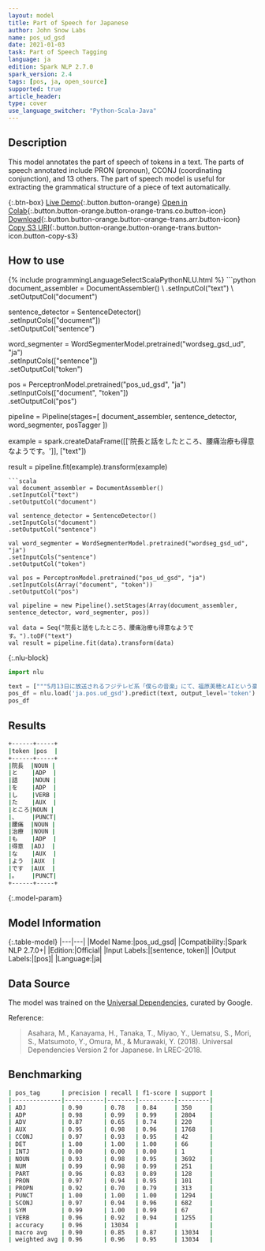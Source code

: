 ```yaml
---
layout: model
title: Part of Speech for Japanese
author: John Snow Labs
name: pos_ud_gsd
date: 2021-01-03
task: Part of Speech Tagging
language: ja
edition: Spark NLP 2.7.0
spark_version: 2.4
tags: [pos, ja, open_source]
supported: true
article_header:
type: cover
use_language_switcher: "Python-Scala-Java"
---
```


## Description

This model annotates the part of speech of tokens in a text. The parts of speech annotated include PRON (pronoun), CCONJ (coordinating conjunction), and 13 others. The part of speech model is useful for extracting the grammatical structure of a piece of text automatically.

{:.btn-box}
[Live Demo](https://demo.johnsnowlabs.com/public/GRAMMAR_EN/){:.button.button-orange}
[Open in Colab](https://colab.research.google.com/github/JohnSnowLabs/spark-nlp-workshop/blob/master/tutorials/streamlit_notebooks/GRAMMAR_EN.ipynb){:.button.button-orange.button-orange-trans.co.button-icon}
[Download](https://s3.amazonaws.com/auxdata.johnsnowlabs.com/public/models/pos_ud_gsd_ja_2.7.0_2.4_1609700150824.zip){:.button.button-orange.button-orange-trans.arr.button-icon}
[Copy S3 URI](s3://auxdata.johnsnowlabs.com/public/models/pos_ud_gsd_ja_2.7.0_2.4_1609700150824.zip){:.button.button-orange.button-orange-trans.button-icon.button-copy-s3}

## How to use



<div class="tabs-box" markdown="1">
{% include programmingLanguageSelectScalaPythonNLU.html %}
```python
document_assembler = DocumentAssembler() \
.setInputCol("text") \
.setOutputCol("document")

sentence_detector = SentenceDetector()\
.setInputCols(["document"])\
.setOutputCol("sentence")

word_segmenter = WordSegmenterModel.pretrained("wordseg_gsd_ud", "ja")\
.setInputCols(["sentence"])\
.setOutputCol("token")

pos = PerceptronModel.pretrained("pos_ud_gsd", "ja") \
.setInputCols(["document", "token"]) \
.setOutputCol("pos")

pipeline = Pipeline(stages=[
document_assembler,
sentence_detector,
word_segmenter,
posTagger
])

example = spark.createDataFrame([['院長と話をしたところ、腰痛治療も得意なようです。']], ["text"])

result = pipeline.fit(example).transform(example)

```
```scala
val document_assembler = DocumentAssembler()
.setInputCol("text")
.setOutputCol("document")

val sentence_detector = SentenceDetector()
.setInputCols("document")
.setOutputCol("sentence")

val word_segmenter = WordSegmenterModel.pretrained("wordseg_gsd_ud", "ja")
.setInputCols("sentence")
.setOutputCol("token")

val pos = PerceptronModel.pretrained("pos_ud_gsd", "ja")
.setInputCols(Array("document", "token"))
.setOutputCol("pos")

val pipeline = new Pipeline().setStages(Array(document_assembler, sentence_detector, word_segmenter, pos))

val data = Seq("院長と話をしたところ、腰痛治療も得意なようです。").toDF("text")
val result = pipeline.fit(data).transform(data)
```

{:.nlu-block}
```python
import nlu

text = ["""5月13日に放送されるフジテレビ系「僕らの音楽」にて、福原美穂とAIという豪華共演が決定した。"""]
pos_df = nlu.load('ja.pos.ud_gsd').predict(text, output_level='token')
pos_df
```

</div>

## Results

```bash
+------+-----+
|token |pos  |
+------+-----+
|院長  |NOUN |
|と    |ADP  |
|話    |NOUN |
|を    |ADP  |
|し    |VERB |
|た    |AUX  |
|ところ|NOUN |
|、    |PUNCT|
|腰痛  |NOUN |
|治療  |NOUN |
|も    |ADP  |
|得意  |ADJ  |
|な    |AUX  |
|よう  |AUX  |
|です  |AUX  |
|。    |PUNCT|
+------+-----+
```

{:.model-param}
## Model Information

{:.table-model}
|---|---|
|Model Name:|pos_ud_gsd|
|Compatibility:|Spark NLP 2.7.0+|
|Edition:|Official|
|Input Labels:|[sentence, token]|
|Output Labels:|[pos]|
|Language:|ja|

## Data Source

The model was trained on the [Universal Dependencies](https://universaldependencies.org/), curated by Google.

Reference:

> Asahara, M., Kanayama, H., Tanaka, T., Miyao, Y., Uematsu, S., Mori, S., Matsumoto, Y., Omura, M., & Murawaki, Y. (2018). 
Universal Dependencies Version 2 for Japanese. In LREC-2018.

## Benchmarking

```bash
| pos_tag      | precision | recall | f1-score | support |
|--------------|-----------|--------|----------|---------|
| ADJ          | 0.90      | 0.78   | 0.84     | 350     |
| ADP          | 0.98      | 0.99   | 0.99     | 2804    |
| ADV          | 0.87      | 0.65   | 0.74     | 220     |
| AUX          | 0.95      | 0.98   | 0.96     | 1768    |
| CCONJ        | 0.97      | 0.93   | 0.95     | 42      |
| DET          | 1.00      | 1.00   | 1.00     | 66      |
| INTJ         | 0.00      | 0.00   | 0.00     | 1       |
| NOUN         | 0.93      | 0.98   | 0.95     | 3692    |
| NUM          | 0.99      | 0.98   | 0.99     | 251     |
| PART         | 0.96      | 0.83   | 0.89     | 128     |
| PRON         | 0.97      | 0.94   | 0.95     | 101     |
| PROPN        | 0.92      | 0.70   | 0.79     | 313     |
| PUNCT        | 1.00      | 1.00   | 1.00     | 1294    |
| SCONJ        | 0.97      | 0.94   | 0.96     | 682     |
| SYM          | 0.99      | 1.00   | 0.99     | 67      |
| VERB         | 0.96      | 0.92   | 0.94     | 1255    |
| accuracy     | 0.96      | 13034  |          |         |
| macro avg    | 0.90      | 0.85   | 0.87     | 13034   |
| weighted avg | 0.96      | 0.96   | 0.95     | 13034   |
```
